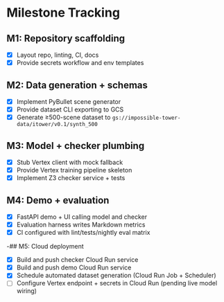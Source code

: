 # Milestone Tracking

## M1: Repository scaffolding
- [x] Layout repo, linting, CI, docs
- [x] Provide secrets workflow and env templates

## M2: Data generation + schemas
- [x] Implement PyBullet scene generator
- [x] Provide dataset CLI exporting to GCS
- [x] Generate ≥500-scene dataset to `gs://impossible-tower-data/itower/v0.1/synth_500`

## M3: Model + checker plumbing
- [x] Stub Vertex client with mock fallback
- [x] Provide Vertex training pipeline skeleton
- [x] Implement Z3 checker service + tests

## M4: Demo + evaluation
- [x] FastAPI demo + UI calling model and checker
- [x] Evaluation harness writes Markdown metrics
- [x] CI configured with lint/tests/nightly eval matrix

-## M5: Cloud deployment
- [x] Build and push checker Cloud Run service
- [x] Build and push demo Cloud Run service
- [x] Schedule automated dataset generation (Cloud Run Job + Scheduler)
- [ ] Configure Vertex endpoint + secrets in Cloud Run (pending live model wiring)
